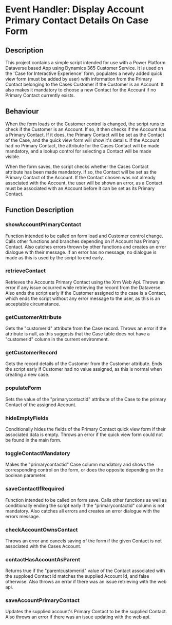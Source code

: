 # Event Handler: Display Account Primary Contact Details On Case Form

## Description

This project contains a simple script intended for use with a Power Platform Dataverse based App using Dynamics 365 Customer Service. 
It is used on the 'Case for Interactive Experience' form, populates a newly added quick view form (must be added by user) with information from the Primary Contact belonging to the Cases Customer if the Customer is an Account.
It also makes it mandatory to choose a new Contact for the Account if no Primary Contact currently exists.

## Behaviour

When the form loads or the Customer control is changed, the script runs to check if the Customer is an Account. 
If so, it then checks if the Account has a Primary Contact. If it does, the Primary Contact will be set as the Contact of the Case, and the quick view form will show it's details.
If the Account had no Primary Contact, the attribute for the Cases Contact will be made mandatory, and a lookup control for selecting a Contact will be made visible.

When the form saves, the script checks whether the Cases Contact attribute has been made mandatory.
If so, the Contact will be set as the Primary Contact of the Account.
If the Contact chosen was not already associated with the Account, the user will be shown an error, as a Contact must be associated with an Account before it can be set as its Primary Contact.

## Function Description
### showAccountPrimaryContact

Function intended to be called on form load and Customer control change. Calls other functions and branches depending on if Account has Primary Contact. 
Also catches errors thrown by other functions and creates an error dialogue with their message. If an error has no message, no dialogue is made as this is used by the script to end early.

### retrieveContact

Retrieves the Accounts Primary Contact using the Xrm Web Api. Throws an error if any issue occurred while retrieving the record from the Dataverse. 
Also ends the script early if the Customer assigned to the case is a Contact, which ends the script without any error message to the user, as this is an acceptable circumstance.

### getCustomerAttribute

Gets the "customerid" attribute from the Case record. Throws an error if the attribute is null, as this suggests that the Case table does not have a "customerid" column in the current environment.

### getCustomerRecord

Gets the record details of the Customer from the Customer attribute. Ends the script early if Customer had no value assigned, as this is normal when creating a new case.

### populateForm

Sets the value of the "primarycontactid" attribute of the Case to the primary Contact of the assigned Account. 

### hideEmptyFields

Conditionally hides the fields of the Primary Contact quick view form if their associated data is empty. Throws an error if the quick view form could not be found in the main form.

### toggleContactMandatory

Makes the "primarycontactid" Case column mandatory and shows the corresponding control on the form, or does the opposite depending on the boolean parameter.

### saveContactIfRequired

Function intended to be called on form save. Calls other functions as well as conditionally ending the script early if the "primarycontactid" column is not mandatory. 
Also catches all errors and creates an error dialogue with the errors message.

### checkAccountOwnsContact

Throws an error and cancels saving of the form if the given Contact is not associated with the Cases Account.

### contactHasAccountAsParent

Returns true if the "parentcustomerid" value of the Contact associated with the supploed Contact Id matches the supplied Account Id, and false otherwise.
Also throws an error if there was an issue retrieving with the web api.

### saveAccountPrimaryContact

Updates the supplied account's Primary Contact to be the supplied Contact. Also throws an error if there was an issue updating with the web api.
